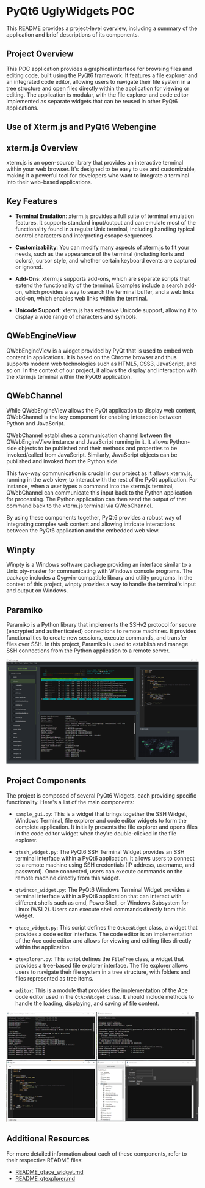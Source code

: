 # PyQt6 UglyWidgets POC

This README provides a project-level overview, including a summary of the application and brief descriptions of its components.

## Project Overview

This POC application provides a graphical interface for browsing files and editing code, built using the PyQt6 framework. It features a file explorer and an integrated code editor, allowing users to navigate their file system in a tree structure and open files directly within the application for viewing or editing. The application is modular, with the file explorer and code editor implemented as separate widgets that can be reused in other PyQt6 applications.

## Use of Xterm.js and PyQt6 Webengine
## xterm.js Overview

xterm.js is an open-source library that provides an interactive terminal within your web browser. It's designed to be easy to use and customizable, making it a powerful tool for developers who want to integrate a terminal into their web-based applications.

## Key Features

- **Terminal Emulation**: xterm.js provides a full suite of terminal emulation features. It supports standard input/output and can emulate most of the functionality found in a regular Unix terminal, including handling typical control characters and interpreting escape sequences.

- **Customizability**: You can modify many aspects of xterm.js to fit your needs, such as the appearance of the terminal (including fonts and colors), cursor style, and whether certain keyboard events are captured or ignored.

- **Add-Ons**: xterm.js supports add-ons, which are separate scripts that extend the functionality of the terminal. Examples include a search add-on, which provides a way to search the terminal buffer, and a web links add-on, which enables web links within the terminal.

- **Unicode Support**: xterm.js has extensive Unicode support, allowing it to display a wide range of characters and symbols.

## QWebEngineView

QWebEngineView is a widget provided by PyQt that is used to embed web content in applications. It is based on the Chrome browser and thus supports modern web technologies such as HTML5, CSS3, JavaScript, and so on. In the context of our project, it allows the display and interaction with the xterm.js terminal within the PyQt6 application.

## QWebChannel

While QWebEngineView allows the PyQt application to display web content, QWebChannel is the key component for enabling interaction between Python and JavaScript.

QWebChannel establishes a communication channel between the QWebEngineView instance and JavaScript running in it. It allows Python-side objects to be published and their methods and properties to be invoked/called from JavaScript. Similarly, JavaScript objects can be published and invoked from the Python side.

This two-way communication is crucial in our project as it allows xterm.js, running in the web view, to interact with the rest of the PyQt application. For instance, when a user types a command into the xterm.js terminal, QWebChannel can communicate this input back to the Python application for processing. The Python application can then send the output of that command back to the xterm.js terminal via QWebChannel.

By using these components together, PyQt6 provides a robust way of integrating complex web content and allowing intricate interactions between the PyQt6 application and the embedded web view.

## Winpty

Winpty is a Windows software package providing an interface similar to a Unix pty-master for communicating with Windows console programs. The package includes a Cygwin-compatible library and utility programs. In the context of this project, winpty provides a way to handle the terminal's input and output on Windows.

## Paramiko

Paramiko is a Python library that implements the SSHv2 protocol for secure (encrypted and authenticated) connections to remote machines. It provides functionalities to create new sessions, execute commands, and transfer files over SSH. In this project, Paramiko is used to establish and manage SSH connections from the Python application to a remote server.


![Sample GUI](./screen_shots/sample_gui.png)

## Project Components

The project is composed of several PyQt6 Widgets, each providing specific functionality. Here's a list of the main components:

- `sample_gui.py`: This is a widget that brings together the SSH Widget, Windows Terminal, file explorer and code editor widgets to form the complete application. It initially presents the file explorer and opens files in the code editor widget when they're double-clicked in the file explorer.

- `qtssh_widget.py`: The PyQt6 SSH Terminal Widget provides an SSH terminal interface within a PyQt6 application. It allows users to connect to a remote machine using SSH credentials (IP address, username, and password). Once connected, users can execute commands on the remote machine directly from this widget.

- `qtwincon_widget.py`: The PyQt6 Windows Terminal Widget provides a terminal interface within a PyQt6 application that can interact with different shells such as cmd, PowerShell, or Windows Subsystem for Linux (WSL2). Users can execute shell commands directly from this widget.

- `qtace_widget.py`: This script defines the `QtAceWidget` class, a widget that provides a code editor interface. The code editor is an implementation of the Ace code editor and allows for viewing and editing files directly within the application.

- `qtexplorer.py`: This script defines the `FileTree` class, a widget that provides a tree-based file explorer interface. The file explorer allows users to navigate their file system in a tree structure, with folders and files represented as tree items.

- `editor`: This is a module that provides the implementation of the Ace code editor used in the `QtAceWidget` class. It should include methods to handle the loading, displaying, and saving of file content.

![Widgets](./screen_shots/widgets.png)

## Additional Resources

For more detailed information about each of these components, refer to their respective README files:

- [README_qtace_widget.md](./README_qtace_widget.md)
- [README_qtexplorer.md](./README_qtexplorer.md)
